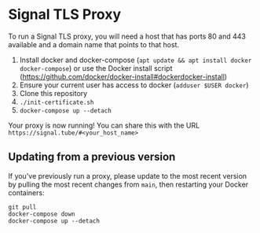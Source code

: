 # Signal TLS Proxy

To run a Signal TLS proxy, you will need a host that has ports 80 and 443 available and a domain name that points to that host.

1. Install docker and docker-compose (`apt update && apt install docker docker-compose`) or use the Docker install script (https://github.com/docker/docker-install#dockerdocker-install)
2. Ensure your current user has access to docker (`adduser $USER docker`)
3. Clone this repository
4. `./init-certificate.sh`
5. `docker-compose up --detach`

Your proxy is now running! You can share this with the URL `https://signal.tube/#<your_host_name>`

## Updating from a previous version

If you've previously run a proxy, please update to the most recent version by pulling the most recent changes from `main`, then restarting your Docker containers:

```shell
git pull
docker-compose down
docker-compose up --detach
```
